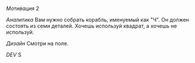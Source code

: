 *Мотивация*
2

*Аналитика*
Вам нужно собрать корабль, именуемый как "Ч". Он должен состоять из семи деталей. Хочешь используй квадрат, а хочешь не используй.

*Дизайн*
Смотри на поле.

*DEV*
S